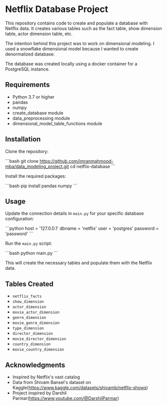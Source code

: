 # Netflix Database Project

This repository contains code to create and populate a database with Netflix data. It creates various tables such as the fact table, show dimension table, actor dimension table, etc.

The intention behind this project was to work on dimensional modeling. I used a snowflake dimensional model because I wanted to create denormalized database. 

The database was created locally using a docker container for a PostgreSQL instance. 

## Requirements

- Python 3.7 or higher
- pandas
- numpy
- create_database module
- data_preprocessing module
- dimensional_model_table_functions module

## Installation

Clone the repository:

\```bash
git clone https://github.com/imranmahmood-mba/data_modeling_project.git
cd netflix-database
\```

Install the required packages:

\```bash
pip install pandas numpy
\```

## Usage

Update the connection details in `main.py` for your specific database configuration:

\```python
host = '127.0.0.1'
dbname = 'netflix'
user = 'postgres'
password = 'password'
\```

Run the `main.py` script:

\```bash
python main.py
\```

This will create the necessary tables and populate them with the Netflix data.

## Tables Created

- `netflix_facts`
- `show_dimension`
- `actor_dimension`
- `movie_actor_dimension`
- `genre_dimension`
- `movie_genre_dimension`
- `type_dimension`
- `director_dimension`
- `movie_director_dimension`
- `country_dimension`
- `movie_country_dimension`

## Acknowledgments

- Inspired by Netflix's vast catalog
- Data from Shivam Bansel's dataset on Kaggle(https://www.kaggle.com/datasets/shivamb/netflix-shows)
- Project inspired by Darshil Parmar(https://www.youtube.com/@DarshilParmar)

